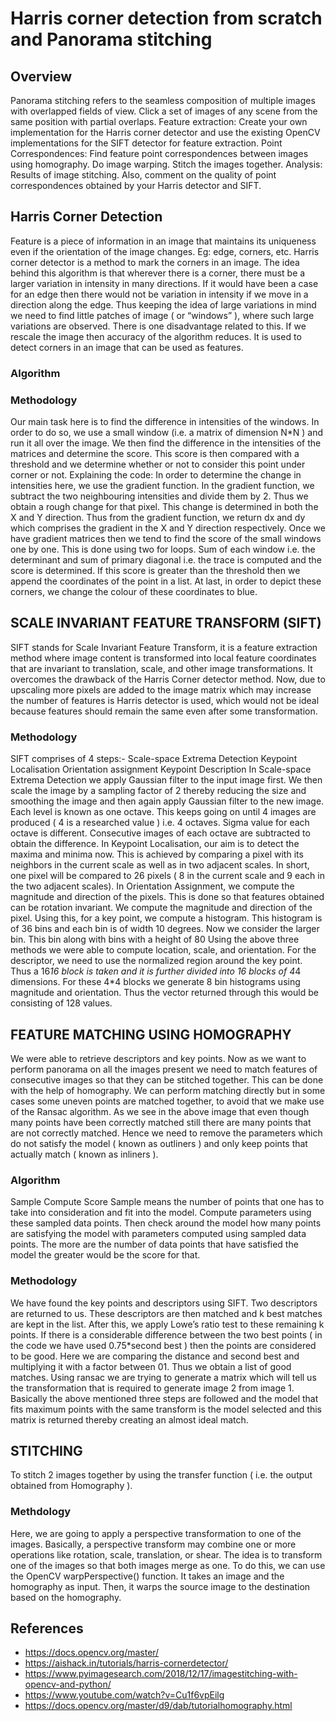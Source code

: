 # Harris corner detection from scratch and Panorama stitching

## Overview
Panorama stitching refers to the seamless composition of
multiple images with overlapped fields of view. Click a set
of images of any scene from the same position with partial
overlaps. Feature extraction: Create your own implementation
for the Harris corner detector and use the existing OpenCV
implementations for the SIFT detector for feature extraction.
Point Correspondences: Find feature point correspondences
between images using homography. Do image warping. Stitch
the images together. Analysis: Results of image stitching.
Also, comment on the quality of point correspondences obtained by your Harris detector and SIFT.

## Harris Corner Detection
Feature is a piece of information in an image that maintains
its uniqueness even if the orientation of the image changes. Eg:
edge, corners, etc. Harris corner detector is a method to mark
the corners in an image. The idea behind this algorithm is that
wherever there is a corner, there must be a larger variation in
intensity in many directions. If it would have been a case for
an edge then there would not be variation in intensity if we
move in a direction along the edge. Thus keeping the idea of
large variations in mind we need to find little patches of image
( or “windows” ), where such large variations are observed.
There is one disadvantage related to this. If we rescale the
image then accuracy of the algorithm reduces.
It is used to detect corners in an image that can be used as features.

### Algorithm

### Methodology 
Our main task here is to find the difference in intensities of
the windows. In order to do so, we use a small window (i.e.
a matrix of dimension N*N ) and run it all over the image.
We then find the difference in the intensities of the matrices
and determine the score. This score is then compared with a
threshold and we determine whether or not to consider this
point under corner or not.
Explaining the code: In order to determine the change in
intensities here, we use the gradient function. In the gradient
function, we subtract the two neighbouring intensities and
divide them by 2. Thus we obtain a rough change for that
pixel. This change is determined in both the X and Y direction.
Thus from the gradient function, we return dx and dy which
comprises the gradient in the X and Y direction respectively.
Once we have gradient matrices then we tend to find the score
of the small windows one by one. This is done using two for
loops. Sum of each window i.e. the determinant and sum of
primary diagonal i.e. the trace is computed and the score is
determined. If this score is greater than the threshold then we
append the coordinates of the point in a list. At last, in order to
depict these corners, we change the colour of these coordinates
to blue.

## SCALE INVARIANT FEATURE TRANSFORM (SIFT)
SIFT stands for Scale Invariant Feature Transform, it is a
feature extraction method where image content is transformed
into local feature coordinates that are invariant to translation,
scale, and other image transformations. It overcomes the
drawback of the Harris Corner detector method. Now, due
to upscaling more pixels are added to the image matrix which
may increase the number of features is Harris detector is used,
which would not be ideal because features should remain the
same even after some transformation.

### Methodology
SIFT comprises of 4 steps:- Scale-space Extrema Detection Keypoint Localisation Orientation assignment Keypoint
Description
In Scale-space Extrema Detection we apply Gaussian filter
to the input image first. We then scale the image by a sampling
factor of 2 thereby reducing the size and smoothing the image
and then again apply Gaussian filter to the new image. Each
level is known as one octave. This keeps going on until 4
images are produced ( 4 is a researched value ) i.e. 4 octaves.
Sigma value for each octave is different. Consecutive images
of each octave are subtracted to obtain the difference.
In Keypoint Localisation, our aim is to detect the maxima
and minima now. This is achieved by comparing a pixel with
its neighbors in the current scale as well as in two adjacent
scales. In short, one pixel will be compared to 26 pixels ( 8
in the current scale and 9 each in the two adjacent scales).
In Orientation Assignment, we compute the magnitude and
direction of the pixels. This is done so that features obtained
can be rotation invariant. We compute the magnitude and
direction of the pixel. Using this, for a key point, we compute
a histogram. This histogram is of 36 bins and each bin is of
width 10 degrees. Now we consider the larger bin. This bin
along with bins with a height of 80
Using the above three methods we were able to compute
location, scale, and orientation. For the descriptor, we need
to use the normalized region around the key point. Thus a
16*16 block is taken and it is further divided into 16 blocks
of 4*4 dimensions. For these 4*4 blocks we generate 8 bin
histograms using magnitude and orientation. Thus the vector
returned through this would be consisting of 128 values.


## FEATURE MATCHING USING HOMOGRAPHY
We were able to retrieve descriptors and key points. Now
as we want to perform panorama on all the images present
we need to match features of consecutive images so that they
can be stitched together. This can be done with the help of
homography. We can perform matching directly but in some
cases some uneven points are matched together, to avoid that
we make use of the Ransac algorithm. As we see in the
above image that even though many points have been correctly
matched still there are many points that are not correctly
matched. Hence we need to remove the parameters which do
not satisfy the model ( known as outliners ) and only keep
points that actually match ( known as inliners ).

### Algorithm
Sample Compute Score Sample means the number of points
that one has to take into consideration and fit into the model.
Compute parameters using these sampled data points. Then
check around the model how many points are satisfying the
model with parameters computed using sampled data points.
The more are the number of data points that have satisfied the
model the greater would be the score for that.

### Methodology
We have found the key points and descriptors using SIFT.
Two descriptors are returned to us. These descriptors are then
matched and k best matches are kept in the list. After this, we
apply Lowe’s ratio test to these remaining k points. If there
is a considerable difference between the two best points ( in
the code we have used 0.75*second best ) then the points are
considered to be good. Here we are comparing the distance and
second best and multiplying it with a factor between 01. Thus
we obtain a list of good matches. Using ransac we are trying
to generate a matrix which will tell us the transformation that
is required to generate image 2 from image 1. Basically the
above mentioned three steps are followed and the model that
fits maximum points with the same transform is the model
selected and this matrix is returned thereby creating an almost
ideal match.

## STITCHING
To stitch 2 images together by using the transfer function (
i.e. the output obtained from Homography ).

### Methdology
Here, we are going to apply a perspective transformation
to one of the images. Basically, a perspective transform may
combine one or more operations like rotation, scale, translation, or shear. The idea is to transform one of the images so
that both images merge as one. To do this, we can use the
OpenCV warpPerspective() function. It takes an image and
the homography as input. Then, it warps the source image to
the destination based on the homography.

## References
* https://docs.opencv.org/master/
* https://aishack.in/tutorials/harris-cornerdetector/
* https://www.pyimagesearch.com/2018/12/17/imagestitching-with-opencv-and-python/
* https://www.youtube.com/watch?v=Cu1f6vpEilg
* https://docs.opencv.org/master/d9/dab/tutorialhomography.html
